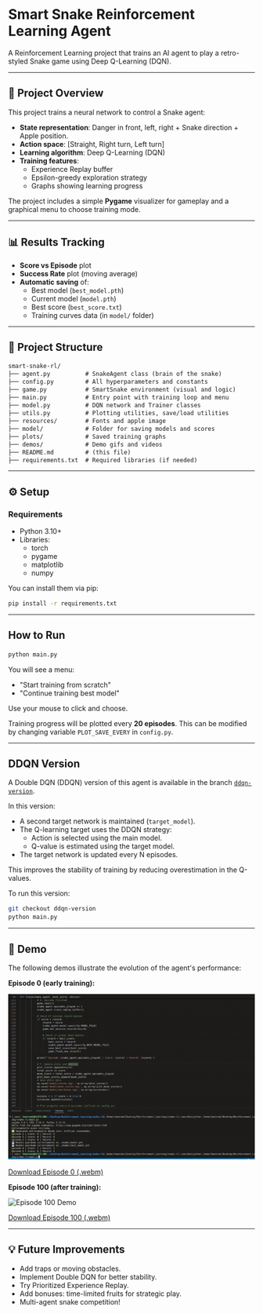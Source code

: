 # Smart Snake Reinforcement Learning Agent

A Reinforcement Learning project that trains an AI agent to play a retro-styled Snake game using Deep Q-Learning (DQN).

---

## 🚀 Project Overview

This project trains a neural network to control a Snake agent:
- **State representation**: Danger in front, left, right + Snake direction + Apple position.
- **Action space**: [Straight, Right turn, Left turn]
- **Learning algorithm**: Deep Q-Learning (DQN)
- **Training features**:
  - Experience Replay buffer
  - Epsilon-greedy exploration strategy
  - Graphs showing learning progress

The project includes a simple **Pygame** visualizer for gameplay and a graphical menu to choose training mode.

---

## 📊 Results Tracking

- **Score vs Episode** plot
- **Success Rate** plot (moving average)
- **Automatic saving** of:
  - Best model (`best_model.pth`)
  - Current model (`model.pth`)
  - Best score (`best_score.txt`)
  - Training curves data (in `model/` folder)

---

## 🔹 Project Structure

```
smart-snake-rl/
├── agent.py          # SnakeAgent class (brain of the snake)
├── config.py         # All hyperparameters and constants
├── game.py           # SmartSnake environment (visual and logic)
├── main.py           # Entry point with training loop and menu
├── model.py          # DQN network and Trainer classes
├── utils.py          # Plotting utilities, save/load utilities
├── resources/        # Fonts and apple image
├── model/            # Folder for saving models and scores
├── plots/            # Saved training graphs
├── demos/            # Demo gifs and videos
├── README.md         # (this file)
├── requirements.txt  # Required libraries (if needed)
```

---

## ⚙️ Setup

### Requirements

- Python 3.10+
- Libraries:
  - torch
  - pygame
  - matplotlib
  - numpy

You can install them via pip:

```bash
pip install -r requirements.txt
```

---

## How to Run

```bash
python main.py
```

You will see a menu:
- "Start training from scratch"
- "Continue training best model"

Use your mouse to click and choose.

Training progress will be plotted every **20 episodes**. This can be modified by changing variable `PLOT_SAVE_EVERY` in `config.py`.

---

## DDQN Version

A Double DQN (DDQN) version of this agent is available in the branch [`ddqn-version`](https://github.com/tmonreal/smart-snake/tree/ddqn-version).

In this version:
- A second target network is maintained (`target_model`).
- The Q-learning target uses the DDQN strategy:
  - Action is selected using the main model.
  - Q-value is estimated using the target model.
- The target network is updated every N episodes.

This improves the stability of training by reducing overestimation in the Q-values.

To run this version:

```bash
git checkout ddqn-version
python main.py
```

---

## 🎥 Demo

The following demos illustrate the evolution of the agent's performance:

**Episode 0 (early training):**

![Episode 0 Demo](demos/episode0.gif)

[Download Episode 0 (.webm)](demos/episode0.webm)

**Episode 100 (after training):**

![Episode 100 Demo](demos/episode100.gif)

[Download Episode 100 (.webm)](demos/episode100.webm)

---

## 💡 Future Improvements

- Add traps or moving obstacles.
- Implement Double DQN for better stability.
- Try Prioritized Experience Replay.
- Add bonuses: time-limited fruits for strategic play.
- Multi-agent snake competition!